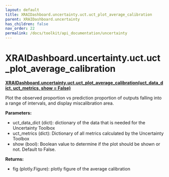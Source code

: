 ```yaml
---
layout: default
title: XRAIDashboard.uncertainty.uct.uct_plot_average_calibration
parent: XRAIDashboard.uncertainty
has_children: false
nav_order: 22
permalink: /docs/toolkit/api_documentation/uncertainty
---
```


# XRAIDashboard.uncertainty.uct.uct_plot_average_calibration
**[XRAIDashboard.uncertainty.uct.uct_plot_average_calibration(uct_data_dict, uct_metrics, show = False)](https://github.com/gaberamolete/XRAIDashboard/blob/main/uncertainty/calibration.py)**


Plot the observed proportion vs prediction proportion of outputs falling into a range of intervals, and display miscalibration area.


**Parameters:**
- uct_data_dict (dict): dictionary of the data that is needed for the Uncertainty Toolbox
- uct_metrics (dict): Dictionary of all metrics calculated by the Uncertainty Toolbox
- show (bool): Boolean value to determine if the plot should be shown or not. Default to False.

**Returns:**
- fig (plotly.Figure): plotly figure of the average calibration

